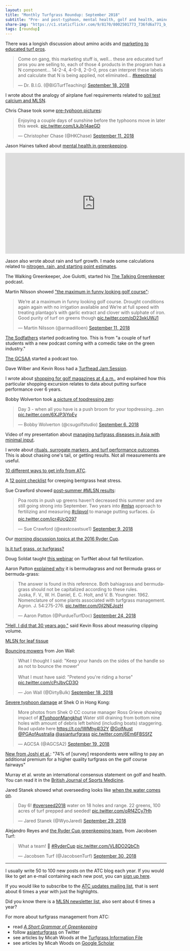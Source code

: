 ```yaml
---
layout: post
title: "Monthly Turfgrass Roundup: September 2018"
subtitle: "Pre- and post-typhoon, mental health, golf and health, amino acids, #MLSN, #ClipVol, podcasts, topdressing zen, Ryder Cup greenkeeping team, turfgrass nomenclature, bouncing mowers, surrogate markers, fall fertilizer, and a lot more" 
share-img: "https://c1.staticflickr.com/9/8170/8002501773_736fd6a771_b_d.jpg"
tags: [roundup]
---
```


There was a longish discussion about amino acids and [marketing to educated turf pros](https://twitter.com/BIGTurfTeaching/status/1042134023353577477).

<blockquote class="twitter-tweet" data-conversation="none" data-lang="en"><p lang="en" dir="ltr">Come on gang, this marketing stuff is, well... these are educated turf pros you are selling to, each of those 4 products in the program has a N component... 14-2-4, 4-0-8, 2-0-0, pros can interpret these labels and calculate that N is being applied, not eliminated... <a href="https://twitter.com/hashtag/keepitreal?src=hash&amp;ref_src=twsrc%5Etfw">#keepitreal</a></p>&mdash; Dr. B.I.G. (@BIGTurfTeaching) <a href="https://twitter.com/BIGTurfTeaching/status/1042134023353577477?ref_src=twsrc%5Etfw">September 18, 2018</a></blockquote>
<script async src="https://platform.twitter.com/widgets.js" charset="utf-8"></script>

I wrote about the analogy of airplane fuel requirements related to [soil test calcium and MLSN](https://www.asianturfgrass.com/2018-09-07-airplane-fuel-requirements-calcium-mlsn/).

Chris Chase took some [pre-typhoon pictures](https://twitter.com/HKChase/status/1039480943134691328):

<blockquote class="twitter-tweet" data-lang="en"><p lang="en" dir="ltr">Enjoying a couple days of sunshine before the typhoons move in later this week. <a href="https://t.co/LkJb14aeGD">pic.twitter.com/LkJb14aeGD</a></p>&mdash; Christopher Chase (@HKChase) <a href="https://twitter.com/HKChase/status/1039480943134691328?ref_src=twsrc%5Etfw">September 11, 2018</a></blockquote>
<script async src="https://platform.twitter.com/widgets.js" charset="utf-8"></script>

Jason Haines talked about [mental health in greenkeeping](https://youtu.be/qylXG7HWwj8).

<iframe width="560" height="315" src="https://www.youtube.com/embed/qylXG7HWwj8?rel=0" frameborder="0" allow="autoplay; encrypted-media" allowfullscreen></iframe>

Jason also wrote about rain and turf growth. I made some calculations related to [nitrogen, rain, and starting point estimates](https://www.asianturfgrass.com/2018-09-12-nitrogen-rain-starting-point-estimates/).

The Walking Greenkeeper, Joe Gulotti, started his [The Talking Greenkeeper](https://twitter.com/hardg43/status/1040693377426227202) podcast.

Martin Nilsson showed ["the maximum in funny looking golf course"](https://twitter.com/armadilloen/status/1039401122979557377):

<blockquote class="twitter-tweet" data-lang="en"><p lang="en" dir="ltr">We’re at a maximum in funny looking golf course. Drought conditions again again with no irrigation available and We’re at full speed with treating plantago’s with garlic extract and clover with sulphate of iron. Good purity of turf on greens though <a href="https://t.co/pD23xkUWJ1">pic.twitter.com/pD23xkUWJ1</a></p>&mdash; Martin Nilsson (@armadilloen) <a href="https://twitter.com/armadilloen/status/1039401122979557377?ref_src=twsrc%5Etfw">September 11, 2018</a></blockquote>
<script async src="https://platform.twitter.com/widgets.js" charset="utf-8"></script>

[The Sodfathers](https://soundcloud.com/user-376549797) started podcasting too. This is from "a couple of turf students with a new podcast coming with a comedic take on the green industry." 

[The GCSAA](https://www.gcsaa.org/media/listen-to-the-gcsaa-podcast) started a podcast too.

Dave Wilber and Kevin Ross had a [Turfhead Jam Session](https://www.turfnet.com/blogs/entry/1797-turfhead-jam-session-with-kevin-ross-session-number-1/).

I wrote about [shopping for golf magazines at 4 a.m.](https://www.asianturfgrass.com/2018-09-14-shopping-magazines-4am-7-11/), and explained how this particular shopping excursion relates to data about putting surface performance over 6 years.

Bobby Wolverton took [a picture of topdressing zen](https://twitter.com/csugolfstudio/status/1037658790546612225):

<blockquote class="twitter-tweet" data-lang="en"><p lang="en" dir="ltr">Day 3 - when all you have is a push broom for your topdressing...zen <a href="https://t.co/6XJP3jYpEy">pic.twitter.com/6XJP3jYpEy</a></p>&mdash; Bobby Wolverton (@csugolfstudio) <a href="https://twitter.com/csugolfstudio/status/1037658790546612225?ref_src=twsrc%5Etfw">September 6, 2018</a></blockquote>
<script async src="https://platform.twitter.com/widgets.js" charset="utf-8"></script>

Video of my presentation about [managing turfgrass diseases in Asia with minimal input](https://www.asianturfgrass.com/2018-09-15-recording-of-my-presentation-about-turf-diseases-in-asia/).

I wrote about [rituals, surrogate markers, and turf performance outcomes](https://www.asianturfgrass.com/2018-09-16-rituals-rather-than-turf-performance-outcomes/). This is about chasing one's tail, or getting results. Not all measurements are useful.

[10 different ways to get info from ATC](https://www.asianturfgrass.com/2018-09-16-whats-the-best-way-to-keep-up/).

A [12 point checklist](https://www.asianturfgrass.com/2018-09-23-catching-up-on-reading-heat-stress/) for creeping bentgrass heat stress.

Sue Crawford showed [post-summer #MLSN results](https://twitter.com/eastcoastsue1/status/1038852343360565248):

<blockquote class="twitter-tweet" data-lang="en"><p lang="en" dir="ltr">Poa roots in push up greens haven’t decreased this summer and are still going strong into September. Two years into <a href="https://twitter.com/hashtag/mlsn?src=hash&amp;ref_src=twsrc%5Etfw">#mlsn</a> approach to fertilizing and measuring <a href="https://twitter.com/hashtag/clipvol?src=hash&amp;ref_src=twsrc%5Etfw">#clipvol</a> to manage putting surfaces. 👍 <a href="https://t.co/icr4UcQ297">pic.twitter.com/icr4UcQ297</a></p>&mdash; Sue Crawford (@eastcoastsue1) <a href="https://twitter.com/eastcoastsue1/status/1038852343360565248?ref_src=twsrc%5Etfw">September 9, 2018</a></blockquote>
<script async src="https://platform.twitter.com/widgets.js" charset="utf-8"></script>

Our [morning discussion topics at the 2016 Ryder Cup](https://www.asianturfgrass.com/2018-09-27-what-we-talked-about/).

[Is it turf grass, or turfgrass?](https://www.asianturfgrass.com/2018-09-28-turf-grass-or-turfgrass/)

Doug Soldat taught [this webinar](https://www.turfnet.com/webinar_archives.html/fall-winter-prep-part-i-fundamentals-of-fall-fertilization-r187/) on TurfNet about fall fertilization.

Aaron Patton [explained why](https://twitter.com/PurdueTurfDoc/status/1044257398167425025) it is bermudagrass and not Bermuda grass or bermuda-grass:

<blockquote class="twitter-tweet" data-conversation="none" data-lang="en"><p lang="en" dir="ltr">The answer is found in this reference. Both bahiagrass and bermudagrass should not be capitalized according to these rules.<br>Juska, F. V., W. H. Daniel, E. C. Holt, and V. B. Youngner. 1962. Nomenclature of some plants associated with turfgrass management. Agron. J. 54:275-276. <a href="https://t.co/0jl2NEJozH">pic.twitter.com/0jl2NEJozH</a></p>&mdash; Aaron Patton (@PurdueTurfDoc) <a href="https://twitter.com/PurdueTurfDoc/status/1044257398167425025?ref_src=twsrc%5Etfw">September 24, 2018</a></blockquote>
<script async src="https://platform.twitter.com/widgets.js" charset="utf-8"></script>

["Hell, I did that 30 years ago,"](https://www.asianturfgrass.com/2018-09-29-did-that-30-years-ago/) said Kevin Ross about measuring clipping volume.

[MLSN for leaf tissue](https://www.asianturfgrass.com/2018-09-30-mlsn-for-leaf-tissue/)

[Bouncing mowers](https://twitter.com/DirtyBulk/status/1041981901722939392) from Jon Wall:

<blockquote class="twitter-tweet" data-lang="en"><p lang="en" dir="ltr">What I thought I said:   &quot;Keep your hands on the sides of the handle so as not to bounce the mower&quot;<br><br>What I must have said:  &quot;Pretend you&#39;re riding a horse&quot; <a href="https://t.co/cPrJbvCD3O">pic.twitter.com/cPrJbvCD3O</a></p>&mdash; Jon Wall (@DirtyBulk) <a href="https://twitter.com/DirtyBulk/status/1041981901722939392?ref_src=twsrc%5Etfw">September 18, 2018</a></blockquote>
<script async src="https://platform.twitter.com/widgets.js" charset="utf-8"></script>

[Severe typhoon damage](https://twitter.com/AGCSA2/status/1042561660047679488) at Shek O in Hong Kong:

<blockquote class="twitter-tweet" data-lang="en"><p lang="en" dir="ltr">More photos from Shek O CC course manager Ross Grieve showing impact of <a href="https://twitter.com/hashtag/TyphoonMangkhut?src=hash&amp;ref_src=twsrc%5Etfw">#TyphoonMangkhut</a> Water still draining from bottom nine holes with amount of debris left behind (including boats) staggering. Read update here <a href="https://t.co/lWMhy4I32Y">https://t.co/lWMhy4I32Y</a> <a href="https://twitter.com/GolfAust?ref_src=twsrc%5Etfw">@GolfAust</a> <a href="https://twitter.com/PGAofAustralia?ref_src=twsrc%5Etfw">@PGAofAustralia</a> <a href="https://twitter.com/asianturfgrass?ref_src=twsrc%5Etfw">@asianturfgrass</a> <a href="https://t.co/6Em6FBSSfZ">pic.twitter.com/6Em6FBSSfZ</a></p>&mdash; AGCSA (@AGCSA2) <a href="https://twitter.com/AGCSA2/status/1042561660047679488?ref_src=twsrc%5Etfw">September 19, 2018</a></blockquote>
<script async src="https://platform.twitter.com/widgets.js" charset="utf-8"></script>

[New from Joshi et al.](https://doi.org/10.1016/j.jclepro.2018.09.125): "74% of [survey] respondents were willing to pay an additional premium for a higher quality turfgrass on the golf course fairways"

Murray et al. wrote an international consensus statement on golf and health. You can read it in the [British Journal of Sports Medicine](https://bjsm.bmj.com/content/early/2018/08/20/bjsports-2018-099509).

Jared Stanek showed what overseeding looks like [when the water comes on](https://twitter.com/WyoJared/status/1046066674464694272).

<blockquote class="twitter-tweet" data-lang="en"><p lang="en" dir="ltr">Day 6! <a href="https://twitter.com/hashtag/overseed2018?src=hash&amp;ref_src=twsrc%5Etfw">#overseed2018</a> water on 18 holes and range. 22 greens, 100 acres of turf prepped and seeded! <a href="https://t.co/oRf4ZCy7Hh">pic.twitter.com/oRf4ZCy7Hh</a></p>&mdash; Jared Stanek (@WyoJared) <a href="https://twitter.com/WyoJared/status/1046066674464694272?ref_src=twsrc%5Etfw">September 29, 2018</a></blockquote>
<script async src="https://platform.twitter.com/widgets.js" charset="utf-8"></script>

Alejandro Reyes and [the Ryder Cup greenkeeping team](https://twitter.com/JacobsenTurf/status/1046327326529794049), from Jacobsen Turf:

<blockquote class="twitter-tweet" data-lang="en"><p lang="en" dir="ltr">What a team! 👏 <a href="https://twitter.com/hashtag/RyderCup?src=hash&amp;ref_src=twsrc%5Etfw">#RyderCup</a> <a href="https://t.co/VL8DO2QbCh">pic.twitter.com/VL8DO2QbCh</a></p>&mdash; Jacobsen Turf (@JacobsenTurf) <a href="https://twitter.com/JacobsenTurf/status/1046327326529794049?ref_src=twsrc%5Etfw">September 30, 2018</a></blockquote>
<script async src="https://platform.twitter.com/widgets.js" charset="utf-8"></script>

---

I usually write 50 to 100 new posts on the ATC blog each year. If you would like to get an e-mail containing each new post, you can [sign up here](http://www.subscribepage.com/atc_blog_email).

If you would like to subscribe to the [ATC updates mailing list](http://www.subscribepage.com/atcupdate), that is sent about 6 times a year with just the highlights.

Did you know there is a [MLSN newsletter list](http://www.subscribepage.com/mlsn), also sent about 6 times a year?

For more about turfgrass management from ATC:

* read [*A Short Grammar of Greenkeeping*](https://leanpub.com/short_grammar_of_greenkeeping)
* follow [asianturfgrass](https://twitter.com/asianturfgrass) on Twitter
* see articles by Micah Woods at the [Turfgrass Information File](http://tic.lib.msu.edu/tgif/flink?name=Woods,%20Micah)
* see articles by Micah Woods on [Google Scholar](https://scholar.google.com/citations?user=JAlxOXEAAAAJ&hl=en)
